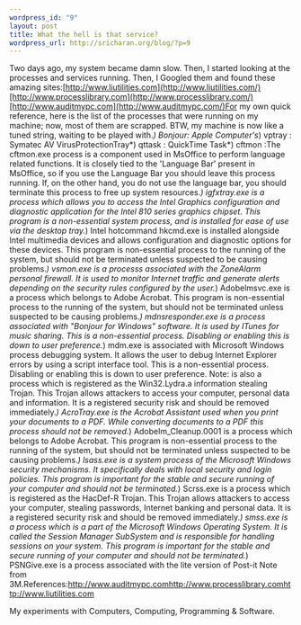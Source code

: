 ```yaml
--- 
wordpress_id: "9"
layout: post
title: What the hell is that service?
wordpress_url: http://sricharan.org/blog/?p=9
---
```

Two days ago, my system became damn slow. Then, I started looking at the processes and services running. Then, I Googled them and found these amazing sites:[http://www.liutilities.com](http://www.liutilities.com/)[http://www.processlibrary.com](http://www.processlibrary.com/)[http://www.auditmypc.com](http://www.auditmypc.com/)For my own quick reference, here is the list of the processes that were running on my machine; now, most of them are scrapped. BTW, my machine is now like a tuned string, waiting to be played with.*) Bonjour: Apple Computer's*) vptray : Symatec AV VirusProtectionTray*) qttask : QuickTime Task*) cftmon :The cftmon.exe process is a component used in MsOffice to perform language related functions. It is closely tied to the 'Language Bar' present in MsOffice, so if you use the Language Bar you should leave this process running. If, on the other hand, you do not use the language bar, you should terminate this process to free up system resources.*) igfxtray.exe is a process which allows you to access the Intel Graphics configuration and diagnostic application for the Intel 810 series graphics chipset. This program is a non-essential system process, and is installed for ease of use via the desktop tray.*) Intel hotcommand hkcmd.exe is installed alongside Intel multimedia devices and allows configuration and diagnostic options for these devices. This program is non-essential process to the running of the system, but should not be terminated unless suspected to be causing problems.*) vsmon.exe is a processs associated with the ZoneAlarm personal firewall. It is used to monitor Internet traffic and generate alerts depending on the security rules configured by the user.*) Adobelmsvc.exe is a process which belongs to Adobe Acrobat. This program is non-essential process to the running of the system, but should not be terminated unless suspected to be causing problems.*) mdnsresponder.exe is a process associated with "Bonjour for Windows" software. It is used by ITunes for music sharing. This is a non-essential process. Disabling or enabling this is down to user preference.*) mdm.exe is associated with Microsoft Windows process debugging system. It allows the user to debug Internet Explorer errors by using a script interface tool. This is a non-essential process. Disabling or enabling this is down to user preference. Note: is also a process which is registered as the Win32.Lydra.a information stealing Trojan. This Trojan allows attackers to access your computer, personal data and information. It is a registered security risk and should be removed immediately.*) AcroTray.exe is the Acrobat Assistant used when you print your documents to a PDF. While converting documents to a PDF this process should not be removed.*) Adobelm_Cleanup.0001 is a process which belongs to Adobe Acrobat. This program is non-essential process to the running of the system, but should not be terminated unless suspected to be causing problems.*) lsass.exe is a system process of the Microsoft Windows security mechanisms. It specifically deals with local security and login policies. This program is important for the stable and secure running of your computer and should not be terminated.*) Scrss.exe is a process which is registered as the HacDef-R Trojan. This Trojan allows attackers to access your computer, stealing passwords, Internet banking and personal data. It is a registered security risk and should be removed immediately.*) smss.exe is a process which is a part of the Microsoft Windows Operating System. It is called the Session Manager SubSystem and is responsible for handling sessions on your system. This program is important for the stable and secure running of your computer and should not be terminated.*) PSNGive.exe is a process associated with the lite version of Post-it Note from 3M.References:http://www.auditmypc.comhttp://www.processlibrary.comhttp://www.liutilities.com<div class="blogger-post-footer">My experiments with Computers, Computing, Programming &amp; Software.</div>
